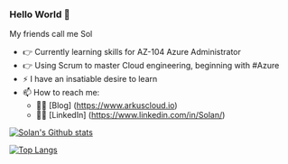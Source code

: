 ### Hello World 👋

My friends call me Sol

- :point_right: Currently learning skills for AZ-104 Azure Administrator
- :point_right: Using Scrum to master Cloud engineering, beginning with #Azure
- ⚡ I have an insatiable desire to learn
- 📫 How to reach me:
  - :man_technologist: [Blog] (https://www.arkuscloud.io)
  - :man_technologist: [LinkedIn] (https://www.linkedin.com/in/Solan/)

[![Solan's Github stats](https://github-readme-stats.vercel.app/api?username=arkuscloud&count_private=true&show_icons=true&theme=radical&hide_rank=false)](https://github.com/anuraghazra/github-readme-stats)


[![Top Langs](https://github-readme-stats.vercel.app/api/top-langs/?username=arkuscloud&layout=compact)](https://github.com/anuraghazra/github-readme-stats)
